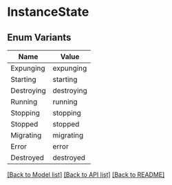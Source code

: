 # InstanceState

## Enum Variants

| Name | Value |
|---- | -----|
| Expunging | expunging |
| Starting | starting |
| Destroying | destroying |
| Running | running |
| Stopping | stopping |
| Stopped | stopped |
| Migrating | migrating |
| Error | error |
| Destroyed | destroyed |


[[Back to Model list]](../README.md#documentation-for-models) [[Back to API list]](../README.md#documentation-for-api-endpoints) [[Back to README]](../README.md)


